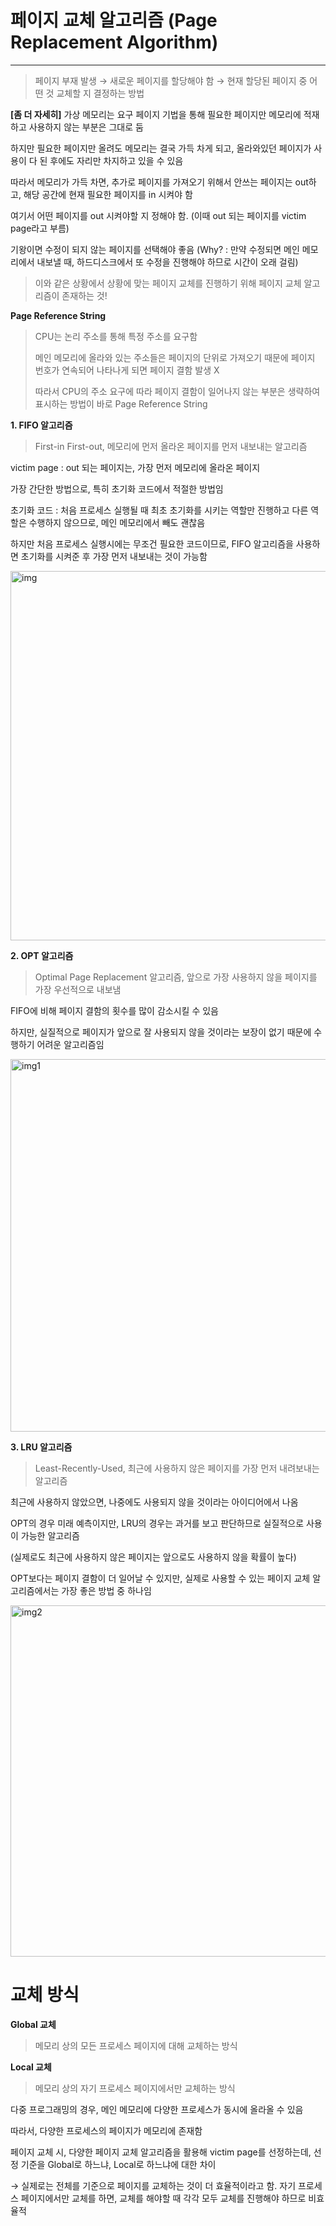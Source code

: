 # 페이지 교체 알고리즘 (Page Replacement Algorithm)
___

> 페이지 부재 발생 → 새로운 페이지를 할당해야 함 → 현재 할당된 페이지 중 어떤 것 교체할 지 결정하는 방법


**[좀 더 자세히]**
가상 메모리는 요구 페이지 기법을 통해 필요한 페이지만 메모리에 적재하고 사용하지 않는 부분은 그대로 둠

하지만 필요한 페이지만 올려도 메모리는 결국 가득 차게 되고, 올라와있던 페이지가 사용이 다 된 후에도 자리만 차지하고 있을 수 있음

따라서 메모리가 가득 차면, 추가로 페이지를 가져오기 위해서 안쓰는 페이지는 out하고, 해당 공간에 현재 필요한 페이지를 in 시켜야 함

여기서 어떤 페이지를 out 시켜야할 지 정해야 함. (이때 out 되는 페이지를 victim page라고 부름)

기왕이면 수정이 되지 않는 페이지를 선택해야 좋음 (Why? : 만약 수정되면 메인 메모리에서 내보낼 때, 하드디스크에서 또 수정을 진행해야 하므로 시간이 오래 걸림)

> 이와 같은 상황에서 상황에 맞는 페이지 교체를 진행하기 위해 페이지 교체 알고리즘이 존재하는 것!


**Page Reference String**   
> CPU는 논리 주소를 통해 특정 주소를 요구함
> 
> 메인 메모리에 올라와 있는 주소들은 페이지의 단위로 가져오기 때문에 페이지 번호가 연속되어 나타나게 되면 페이지 결함 발생 X
> 
> 따라서 CPU의 주소 요구에 따라 페이지 결함이 일어나지 않는 부분은 생략하여 표시하는 방법이 바로 Page Reference String


**1. FIFO 알고리즘**   
  > First-in First-out, 메모리에 먼저 올라온 페이지를 먼저 내보내는 알고리즘

  victim page : out 되는 페이지는, 가장 먼저 메모리에 올라온 페이지
 
  가장 간단한 방법으로, 특히 초기화 코드에서 적절한 방법임
 
  초기화 코드 : 처음 프로세스 실행될 때 최초 초기화를 시키는 역할만 진행하고 다른 역할은 수행하지 않으므로, 메인 메모리에서 빼도 괜찮음
 
  하지만 처음 프로세스 실행시에는 무조건 필요한 코드이므로, FIFO 알고리즘을 사용하면 초기화를 시켜준 후 가장 먼저 내보내는 것이 가능함

  <img width="591" alt="img" src="https://user-images.githubusercontent.com/95405810/157164798-df0a804c-3ef6-4609-8879-8b4aefde11b2.PNG">


**2. OPT 알고리즘**   
  > Optimal Page Replacement 알고리즘, 앞으로 가장 사용하지 않을 페이지를 가장 우선적으로 내보냄

  FIFO에 비해 페이지 결함의 횟수를 많이 감소시킬 수 있음

  하지만, 실질적으로 페이지가 앞으로 잘 사용되지 않을 것이라는 보장이 없기 때문에 수행하기 어려운 알고리즘임

  <img width="596" alt="img1" src="https://user-images.githubusercontent.com/95405810/157164851-edd945b1-ea39-4946-898b-5d6d2333b650.PNG">


**3. LRU 알고리즘**   
  > Least-Recently-Used, 최근에 사용하지 않은 페이지를 가장 먼저 내려보내는 알고리즘

  최근에 사용하지 않았으면, 나중에도 사용되지 않을 것이라는 아이디어에서 나옴

  OPT의 경우 미래 예측이지만, LRU의 경우는 과거를 보고 판단하므로 실질적으로 사용이 가능한 알고리즘

  (실제로도 최근에 사용하지 않은 페이지는 앞으로도 사용하지 않을 확률이 높다)

  OPT보다는 페이지 결함이 더 일어날 수 있지만, 실제로 사용할 수 있는 페이지 교체 알고리즘에서는 가장 좋은 방법 중 하나임

  <img width="562" alt="img2" src="https://user-images.githubusercontent.com/95405810/157164904-de898b80-22e9-4067-84cb-23a2024a51bd.PNG">
  

# 교체 방식
**Global 교체**
> 
> 메모리 상의 모든 프로세스 페이지에 대해 교체하는 방식

**Local 교체**
> 
> 메모리 상의 자기 프로세스 페이지에서만 교체하는 방식


다중 프로그래밍의 경우, 메인 메모리에 다양한 프로세스가 동시에 올라올 수 있음

따라서, 다양한 프로세스의 페이지가 메모리에 존재함

페이지 교체 시, 다양한 페이지 교체 알고리즘을 활용해 victim page를 선정하는데, 선정 기준을 Global로 하느냐, Local로 하느냐에 대한 차이

→ 실제로는 전체를 기준으로 페이지를 교체하는 것이 더 효율적이라고 함. 자기 프로세스 페이지에서만 교체를 하면, 교체를 해야할 때 각각 모두 교체를 진행해야 하므로 비효율적
